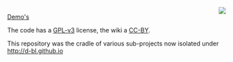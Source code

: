 <img src="https://jo-pol.github.io/DiBL/logo-big.png" align="right">

[Demo's](https://jo-pol.github.io/DiBL/)

The code has a [GPL-v3](http://www.gnu.org/licenses/gpl.html) license, 
the wiki a [CC-BY](http://creativecommons.org/licenses/by/3.0/).

This repository was the cradle of various sub-projects now isolated under http://d-bl.github.io
